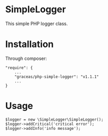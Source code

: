 SimpleLogger
====================

This simple PHP logger class.

Installation
============

Through composer:

    "require": {
        ...
        "graceas/php-simple-logger": "v1.1.1"
        ...
    }

Usage
=====

    $logger = new \SimpleLogger\SimpleLogger();
    $logger->addCritical('critical error');
    $logger->addInfo('info message');
